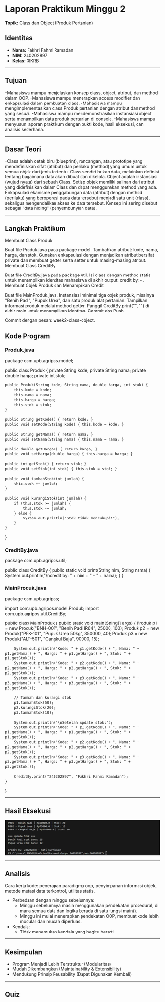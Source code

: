 # Laporan Praktikum Minggu 2

**Topik:** Class dan Object (Produk Pertanian)

## Identitas
- **Nama:** Fakhri Fahmi Ramadan 
- **NIM:** 240202897
- **Kelas:** 3IKRB

---

## Tujuan
-Mahasiswa mampu menjelaskan konsep class, object, atribut, dan method dalam OOP.
-Mahasiswa mampu menerapkan access modifier dan enkapsulasi dalam pembuatan class.
-Mahasiswa mampu mengimplementasikan class Produk pertanian dengan atribut dan method yang sesuai.
-Mahasiswa mampu mendemonstrasikan instansiasi object serta menampilkan data produk pertanian di console.
-Mahasiswa mampu menyusun laporan praktikum dengan bukti kode, hasil eksekusi, dan analisis sederhana.

---

## Dasar Teori
-Class adalah cetak biru (blueprint), rancangan, atau prototipe yang mendefinisikan sifat (atribut) dan perilaku (method) yang umum untuk semua objek dari jenis tertentu. Class sendiri bukan data, melainkan definisi tentang bagaimana data akan dibuat dan dikelola.
Object adalah instansiasi (wujud nyata) dari sebuah Class. Setiap objek memiliki salinan dari atribut yang didefinisikan dalam Class dan dapat menggunakan method yang ada.
Enkapsulasi ekanisme penggabungan data (atribut) dengan method (perilaku) yang beroperasi pada data tersebut menjadi satu unit (class), sekaligus mengendalikan akses ke data tersebut. Konsep ini sering disebut sebagai "data hiding" (penyembunyian data).

---

## Langkah Praktikum
Membuat Class Produk

Buat file Produk.java pada package model.
Tambahkan atribut: kode, nama, harga, dan stok.
Gunakan enkapsulasi dengan menjadikan atribut bersifat private dan membuat getter serta setter untuk masing-masing atribut.
Membuat Class CreditBy

Buat file CreditBy.java pada package util.
Isi class dengan method statis untuk menampilkan identitas mahasiswa di akhir output: credit by: <NIM> - <Nama>.
Membuat Objek Produk dan Menampilkan Credit

Buat file MainProduk.java.
Instansiasi minimal tiga objek produk, misalnya "Benih Padi", "Pupuk Urea", dan satu produk alat pertanian.
Tampilkan informasi produk melalui method getter.
Panggil CreditBy.print("<NIM>", "<Nama>") di akhir main untuk menampilkan identitas.
Commit dan Push

Commit dengan pesan: week2-class-object.
## Kode Program
### Produk.java
package com.upb.agripos.model;

public class Produk {
    private String kode;
    private String nama;
    private double harga;
    private int stok;

    public Produk(String kode, String nama, double harga, int stok) {
        this.kode = kode;
        this.nama = nama;
        this.harga = harga;
        this.stok = stok;
    }

    public String getKode() { return kode; }
    public void setKode(String kode) { this.kode = kode; }

    public String getNama() { return nama; }
    public void setNama(String nama) { this.nama = nama; }

    public double getHarga() { return harga; }
    public void setHarga(double harga) { this.harga = harga; }

    public int getStok() { return stok; }
    public void setStok(int stok) { this.stok = stok; }

    public void tambahStok(int jumlah) {
        this.stok += jumlah;
    }

    public void kurangiStok(int jumlah) {
        if (this.stok >= jumlah) {
            this.stok -= jumlah;
        } else {
            System.out.println("Stok tidak mencukupi!");
        }
    }
}
### CreditBy.java
package com.upb.agripos.util;

public class CreditBy {
    public static void print(String nim, String nama) {
        System.out.println("\ncredit by: " + nim + " - " + nama);
    }
}
### MainProduk.java
package com.upb.agripos;

import com.upb.agripos.model.Produk;
import com.upb.agripos.util.CreditBy;

public class MainProduk {
    public static void main(String[] args) {
        Produk p1 = new Produk("BNH-001", "Benih Padi IR64", 25000, 100);
        Produk p2 = new Produk("PPK-101", "Pupuk Urea 50kg", 350000, 40);
        Produk p3 = new Produk("ALT-501", "Cangkul Baja", 90000, 15);

        System.out.println("Kode: " + p1.getKode() + ", Nama: " + p1.getNama() + ", Harga: " + p1.getHarga() + ", Stok: " + p1.getStok());
        System.out.println("Kode: " + p2.getKode() + ", Nama: " + p2.getNama() + ", Harga: " + p2.getHarga() + ", Stok: " + p2.getStok());
        System.out.println("Kode: " + p3.getKode() + ", Nama: " + p3.getNama() + ", Harga: " + p3.getHarga() + ", Stok: " + p3.getStok());

        // Tambah dan kurangi stok
        p1.tambahStok(50);
        p2.kurangiStok(20);
        p3.tambahStok(10);

        System.out.println("\nSetelah update stok:");
        System.out.println("Kode: " + p1.getKode() + ", Nama: " + p1.getNama() + ", Harga: " + p1.getHarga() + ", Stok: " + p1.getStok());
        System.out.println("Kode: " + p2.getKode() + ", Nama: " + p2.getNama() + ", Harga: " + p2.getHarga() + ", Stok: " + p2.getStok());
        System.out.println("Kode: " + p3.getKode() + ", Nama: " + p3.getNama() + ", Harga: " + p3.getHarga() + ", Stok: " + p3.getStok());

        CreditBy.print("240202897", "Fakhri Fahmi Ramadan");
    }
}

---

## Hasil Eksekusi

  
![Screenshot hasil](./screenshots/Hasil_week2.png)

---

## Analisis
Cara kerja kode:
    penerapan paradigma oop, penyimpanan informasi objek, metode mutasi data terkontrol, utilitas statis. 
- Perbedaan dengan minggu sebelumnya:
    - Minggu sebelumnya masih menggunakan pendekatan prosedural, di mana semua data dan logika berada di satu fungsi main().
    - Minggu ini mulai menerapkan pendekatan OOP, membuat kode lebih modular dan mudah diperluas.
- Kendala:
    - Tidak menemukan kendala yang begitu berarti

---

## Kesimpulan

- Program Menjadi Lebih Terstruktur (Modularitas)
- Mudah Dikembangkan (Maintainability & Extensibility)
- Mendukung Prinsip Reusability (Dapat Digunakan Kembali)
---
## Quiz
